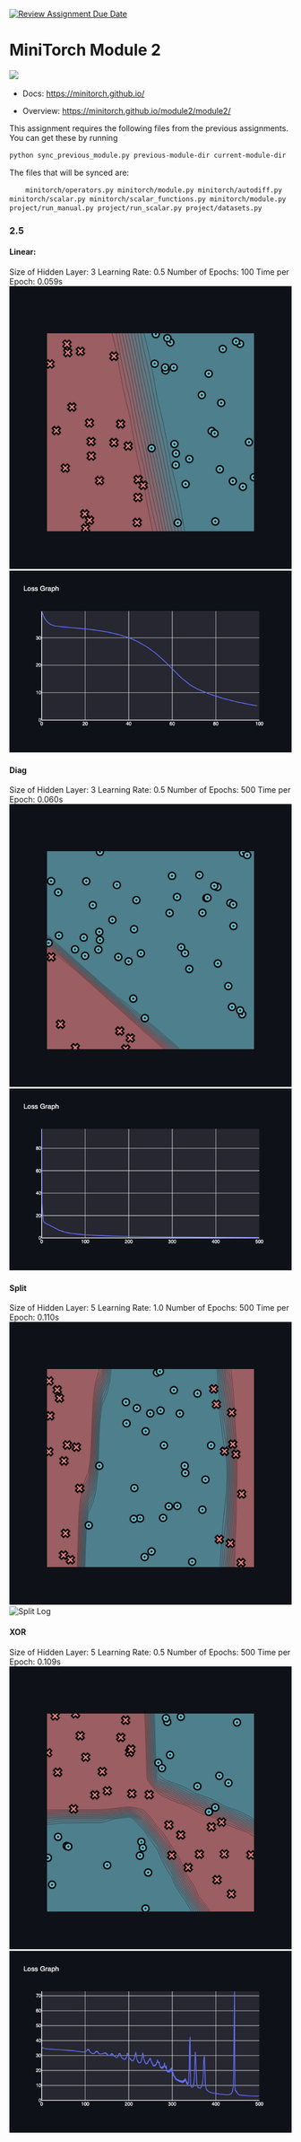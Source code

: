 [![Review Assignment Due Date](https://classroom.github.com/assets/deadline-readme-button-22041afd0340ce965d47ae6ef1cefeee28c7c493a6346c4f15d667ab976d596c.svg)](https://classroom.github.com/a/YFgwt0yY)
# MiniTorch Module 2

<img src="https://minitorch.github.io/minitorch.svg" width="50%">


* Docs: https://minitorch.github.io/

* Overview: https://minitorch.github.io/module2/module2/

This assignment requires the following files from the previous assignments. You can get these by running

```bash
python sync_previous_module.py previous-module-dir current-module-dir
```

The files that will be synced are:

        minitorch/operators.py minitorch/module.py minitorch/autodiff.py minitorch/scalar.py minitorch/scalar_functions.py minitorch/module.py project/run_manual.py project/run_scalar.py project/datasets.py

### 2.5
#### Linear:
Size of Hidden Layer: 3
Learning Rate: 0.5
Number of Epochs: 100
Time per Epoch: 0.059s
![Linear Plot](./linearplot.png)
![Linear Log](./linearlog.png)

#### Diag
Size of Hidden Layer: 3
Learning Rate: 0.5
Number of Epochs: 500
Time per Epoch: 0.060s
![Diag Plot](./diagplot.png)
![Diag Log](./diaglog.png)

#### Split
Size of Hidden Layer: 5
Learning Rate: 1.0
Number of Epochs: 500
Time per Epoch: 0.110s
![Split Plot](./splitplot.png)
![Split Log](./splotlog.png)

#### XOR
Size of Hidden Layer: 5
Learning Rate: 0.5
Number of Epochs: 500
Time per Epoch: 0.109s
![XOR Plot](./xorplot.png)
![XOR Log](./xorlog.png)